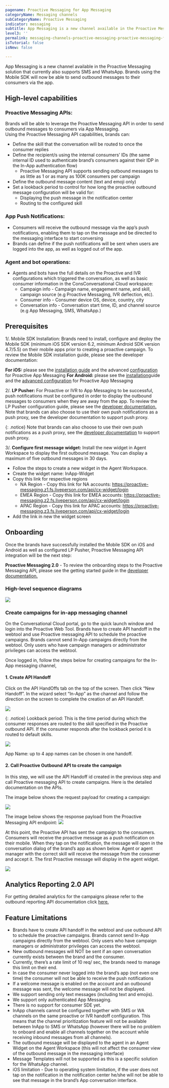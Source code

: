 ```yaml
---
pagename: Proactive Messaging for App Messaging 
categoryName: Messaging channels
subCategoryName: Proactive Messaging
indicator: messaging
subtitle: App Messaging is a new channel available in the Proactive Messaging solution that currently also supports SMS and WhatsApp
level3: ''
permalink: messaging-channels-proactive-messaging-proactive-messaging-for-app-messaging.html
isTutorial: false
isNew: false

---
```


App Messaging is a new channel available in the Proactive Messaging solution that currently also supports SMS and WhatsApp. Brands using the Mobile SDK will now be able to send outbound messages to their consumers via the app. 

## High-level capabilities

### Proactive Messaging APIs: 
Brands will be able to leverage the Proactive Messaging API in order to send outbound messages to consumers via App Messaging.  
Using the Proactive Messaging API capabilities, brands can:
* Define the skill that the conversation will be routed to once the consumer replies
* Define the recipient/s using the internal consumers’ IDs (the same internal ID used to authenticate brand’s consumers against their IDP in the In-App authentication flow)
     - Proactive Messaging API supports sending outbound messages to as little as 1 or as many as 100K consumers per campaign   
* Define the outbound message content (text and emoji only)
* Set a lookback period to control for how long the proactive outbound message configuration will be valid for:
    - Displaying the push message in the notification center
    - Routing to the configured skill     

### App Push Notifications: 
* Consumers will receive the outbound message via the app’s push notifications, enabling them to tap on the message and be directed to the messaging interface to start conversing 
* Brands can define if the push notifications will be sent when users are logged into the app, as well as logged out of the app.

### Agent and bot operations: 
* Agents and bots have the full details on the Proactive and IVR configurations which triggered the conversation, as well as basic consumer information in the ConsConversational Cloud workspace: 
   - Campaign info - Campaign name, engagement name, and skill, campaign source (e.g Proactive Messaging, IVR deflection, etc). 
   - Consumer info - Consumer device OS, device, country, city
   - Conversation info - Conversation start time, ID, and channel source (e.g App Messaging, SMS, WhatsApp.)

## Prerequisites

1/. Mobile SDK Installation: Brands need to install, configure and deploy the Mobile SDK (minimum iOS SDK version 6.2, minimum Android SDK version 4.7/5.5) on their mobile apps prior to creating a proactive campaign. To review the Mobile SDK installation guide, please see the developer documentation:

**For iOS:** please see the [installation guide](https://developers.liveperson.com/mobile-app-messaging-sdk-for-ios-overview.html) and the advanced [configuration](https://developers.liveperson.com/mobile-app-messaging-sdk-for-ios-advanced-features-proactive-and-ivr-deflection-to-app-messaging.html) for Proactive App Messaging
**For Android:** please see the [installation](https://developers.liveperson.com/mobile-app-messaging-sdk-for-android-overview.html)guide and the [advanced configuration](https://developers.liveperson.com/mobile-app-messaging-sdk-for-android-advanced-features-proactive-and-ivr-deflection-to-app-messaging.html) for Proactive App Messaging

2/. **LP Pusher:** For Proactive or IVR to App Messaging to be successful, push notifications must be configured in order to display the outbound messages to consumers when they are away from the app. To review the LP Pusher configuration guide, please see the [developer documentation.](https://developers.liveperson.com/push-notification-service-overview.html)
Note that brands can also choose to use their own push notifications as a push proxy, see the developer documentation to support push proxy. 

{: .notice}
Note that brands can also choose to use their own push notifications as a push proxy, see the [developer documentation](https://developers.liveperson.com/push-notification-service-overview.html) to support push proxy. 
 
3/. **Configure first message widget:**
Install the new widget in Agent Workspace to display the first outbound message. You can display a maximum of five outbound messages in 30 days.
* Follow the steps to create a new widget in the Agent Workspace.
* Create the widget name: InApp-Widget
* Copy this link for respective regions
  - NA Region - Copy this link for NA accounts: https://proactive-messaging.z1.fs.liveperson.com/api/cx-widget/login
  - EMEA Region - Copy this link for EMEA accounts: https://proactive-messaging.z2.fs.liveperson.com/api/cx-widget/login
  - APAC Region - Copy this link for APAC accounts: https://proactive-messaging.z3.fs.liveperson.com/api/cx-widget/login
* Add the link in new the widget screen

## Onboarding
Once the brands have successfully installed the Mobile SDK on iOS and Android as well as configured LP Pusher, Proactive Messaging API integration will be the next step:

**Proactive Messaging 2.0** - To review the onboarding steps to the Proactive Messaging API, please see the getting started guide in the [developer documentation.](https://developers.liveperson.com/proactive-messaging-api.html#getting-started)

### High-level sequence diagrams
![](//ce-sr.s3.eu-west-1.amazonaws.com/knowledge/img/PM-IAM1.png)

### Create campaigns for in-app messaging channel 
On the Conversational Cloud portal, go to the quick launch window and login into the Proactive Web Tool. Brands have to create API handoff in the webtool and use Proactive messaging API to schedule the proactive campaigns. Brands cannot send In-App campaigns directly from the webtool. Only users who have campaign managers or administrator privileges can access the webtool.  

Once logged in, follow the steps below for creating campaigns for the In-App messaging channel, 

#### 1. Create API Handoff
Click on the API HandOffs tab on the top of the screen. Then click “New Handoff”. In the wizard select “In-App” as the channel and follow the direction on the screen to complete the creation of an API Handoff. 

![](//ce-sr.s3.eu-west-1.amazonaws.com/knowledge/img/inapp-prmsg-create-1.png)

{: .notice}
Lookback period: This is the time period during which the consumer responses are routed to the skill specified in the Proactive outbound API. If the consumer responds after the lookback period it is routed to default skills.

![](//ce-sr.s3.eu-west-1.amazonaws.com/knowledge/img/inapp-prmsg-create-select.png)

App Name: up to 4 app names can be chosen in one handoff. 

#### 2. Call Proactive Outbound API to create the campaign 
	
In this step, we will use the API Handoff id created in the previous step and call Proactive messaging API to create campaigns. Here is the detailed documentation on the APIs. 
	
The image below shows the request payload for creating a campaign:

![](//ce-sr.s3.eu-west-1.amazonaws.com/knowledge/img/inapp-outboundapi.png)

The image below shows the response payload from the Proactive Messaging API endpoint: 
![](//ce-sr.s3.eu-west-1.amazonaws.com/knowledge/img/inapp-outboundapi2.png)

At this point, the Proactive API has sent the campaign to the consumers. Consumers will receive the proactive message as a push notification on their mobile. 
When they tap on the notification, the message will open in the conversation dialog of the brand’s app as shown below.
Agent or agent manager with the correct skill will receive the message from the consumer and accept it. The first Proactive message will display in the agent widget.

![](//ce-sr.s3.eu-west-1.amazonaws.com/knowledge/img/inapp-agent-workspace.png)

## Analytics Reporting 2.0 API
For getting detailed analytics for the campaigns please refer to the outbound reporting API documentation click [here.](https://developers.liveperson.com/outbound-reporting-api-overview.html)

## Feature Limitations
* Brands have to create API handoff in the webtool and use outbound API to schedule the proactive campaigns. Brands cannot send In-App campaigns directly from the webtool. Only users who have campaign managers or administrator privileges can access the webtool.   
* New outbound messages will NOT be sent if an open conversation currently exists between the brand and the consumer.
* Currently, there’s a rate limit of 10 req/ sec, the brands need to manage this limit on their end. 
* In case the consumer never logged into the brand’s app (not even one time) the consumer will not be able to receive the push notifications 
* If a welcome message is enabled on the account and an outbound message was sent, the welcome message will not be displayed. 
* We support sending only text messages (including text and emojis). 
* We support only authenticated App Messaging. 
* There is no support for consumer SDE yet. 
* InApp channels cannot be configured together with SMS or WA channels on the same proactive or IVR handoff configuration. This means that the channel prioritization feature will not be available between InApp to SMS or WhatsApp (however there will be no problem to onboard and enable all channels together on the account while receiving inbound messages from all channels).   
* The outbound message will be displayed to the agent in an Agent Widget on the Agent Workspace (this will not affect the consumer view of the outbound message in the messaging interface)
* Message Templates will not be supported as this is a specific solution for the WhatsApp channel. 
* iOS limitation - Due to operating system limitation, if the user does not tap on the notification in the notification center he/she will not be able to see that message in the brand’s App conversation interface.  




